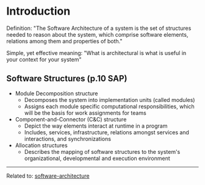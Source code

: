 # Introduction

Definition: "The Software Architecture of a system is the set of structures needed to reason about the system, which comprise software elements, relations among them and properties of both."

Simple, yet effective meaning: "What is architectural is what is useful in your context for your system"

## Software Structures (p.10 SAP)

- Module Decomposition structure
	- Decomposes the system into implementation units (called modules)
	- Assigns each module specific computational responsibilities, which will be the basis for work assignments for teams
- Component-and-Connector (C&C) structure
	- Depict the way elements interact at runtime in a program
	- Includes, services, infrastructure, relations amongst services and interactions, and synchronizations
- Allocation structures
	- Describes the mapping of software structures to the system's organizational, developmental and execution environment


<hr>

Related to: [software-architecture](software-architecture)
